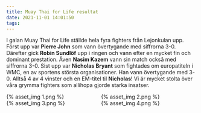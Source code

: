 ```yaml
---
title: Muay Thai for Life resultat
date: 2021-11-01 14:01:50
tags:
---
```


I galan Muay Thai for Life ställde hela fyra fighters från Lejonkulan upp. Först upp var **Pierre John** som vann övertygande med siffrorna 3-0. Därefter gick **Robin Sundlöf** upp i ringen och vann efter en mycket fin och dominant prestation. Även **Nasim Kazem** vann sin match också med siffrorna 3-0. Sist upp var **Nicholas Bryant** som fightades om europatiteln i WMC, en av sportens största organisationer. Han vann övertygande med 3-0. Alltså 4 av 4 vinster och en EM-titel til **Nicholas**! Vi är mycket stolta över våra grymma fighters som allihopa gjorde starka insatser.

<div style="display: inline-block; width: 49%;">
	{% asset_img 1.png %}
</div>
<div style="display: inline-block; width: 49%;">
	{% asset_img 2.png %}
</div>
<div style="display: inline-block; width: 49%;">
	{% asset_img 3.png %}
</div>
<div style="display: inline-block; width: 49%;">
	{% asset_img 4.png %}
</div>
